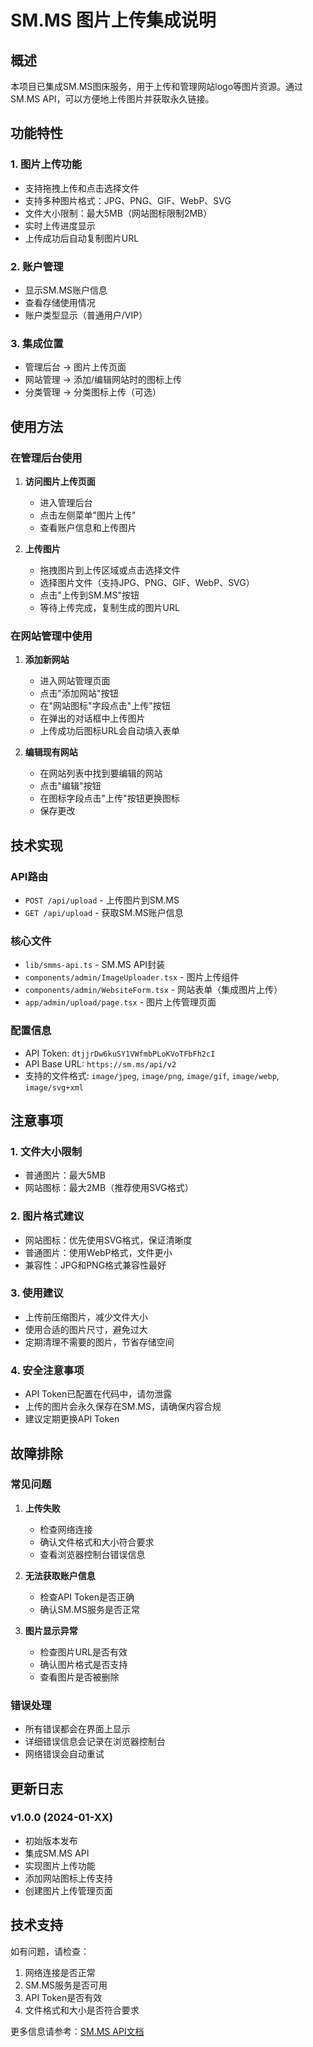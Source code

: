 # SM.MS 图片上传集成说明

## 概述

本项目已集成SM.MS图床服务，用于上传和管理网站logo等图片资源。通过SM.MS API，可以方便地上传图片并获取永久链接。

## 功能特性

### 1. 图片上传功能
- 支持拖拽上传和点击选择文件
- 支持多种图片格式：JPG、PNG、GIF、WebP、SVG
- 文件大小限制：最大5MB（网站图标限制2MB）
- 实时上传进度显示
- 上传成功后自动复制图片URL

### 2. 账户管理
- 显示SM.MS账户信息
- 查看存储使用情况
- 账户类型显示（普通用户/VIP）

### 3. 集成位置
- 管理后台 → 图片上传页面
- 网站管理 → 添加/编辑网站时的图标上传
- 分类管理 → 分类图标上传（可选）

## 使用方法

### 在管理后台使用

1. **访问图片上传页面**
   - 进入管理后台
   - 点击左侧菜单"图片上传"
   - 查看账户信息和上传图片

2. **上传图片**
   - 拖拽图片到上传区域或点击选择文件
   - 选择图片文件（支持JPG、PNG、GIF、WebP、SVG）
   - 点击"上传到SM.MS"按钮
   - 等待上传完成，复制生成的图片URL

### 在网站管理中使用

1. **添加新网站**
   - 进入网站管理页面
   - 点击"添加网站"按钮
   - 在"网站图标"字段点击"上传"按钮
   - 在弹出的对话框中上传图片
   - 上传成功后图标URL会自动填入表单

2. **编辑现有网站**
   - 在网站列表中找到要编辑的网站
   - 点击"编辑"按钮
   - 在图标字段点击"上传"按钮更换图标
   - 保存更改

## 技术实现

### API路由
- `POST /api/upload` - 上传图片到SM.MS
- `GET /api/upload` - 获取SM.MS账户信息

### 核心文件
- `lib/smms-api.ts` - SM.MS API封装
- `components/admin/ImageUploader.tsx` - 图片上传组件
- `components/admin/WebsiteForm.tsx` - 网站表单（集成图片上传）
- `app/admin/upload/page.tsx` - 图片上传管理页面

### 配置信息
- API Token: `dtjjrDw6kuSY1VWfmbPLoKVoTFbFh2cI`
- API Base URL: `https://sm.ms/api/v2`
- 支持的文件格式: `image/jpeg`, `image/png`, `image/gif`, `image/webp`, `image/svg+xml`

## 注意事项

### 1. 文件大小限制
- 普通图片：最大5MB
- 网站图标：最大2MB（推荐使用SVG格式）

### 2. 图片格式建议
- 网站图标：优先使用SVG格式，保证清晰度
- 普通图片：使用WebP格式，文件更小
- 兼容性：JPG和PNG格式兼容性最好

### 3. 使用建议
- 上传前压缩图片，减少文件大小
- 使用合适的图片尺寸，避免过大
- 定期清理不需要的图片，节省存储空间

### 4. 安全注意事项
- API Token已配置在代码中，请勿泄露
- 上传的图片会永久保存在SM.MS，请确保内容合规
- 建议定期更换API Token

## 故障排除

### 常见问题

1. **上传失败**
   - 检查网络连接
   - 确认文件格式和大小符合要求
   - 查看浏览器控制台错误信息

2. **无法获取账户信息**
   - 检查API Token是否正确
   - 确认SM.MS服务是否正常

3. **图片显示异常**
   - 检查图片URL是否有效
   - 确认图片格式是否支持
   - 查看图片是否被删除

### 错误处理
- 所有错误都会在界面上显示
- 详细错误信息会记录在浏览器控制台
- 网络错误会自动重试

## 更新日志

### v1.0.0 (2024-01-XX)
- 初始版本发布
- 集成SM.MS API
- 实现图片上传功能
- 添加网站图标上传支持
- 创建图片上传管理页面

## 技术支持

如有问题，请检查：
1. 网络连接是否正常
2. SM.MS服务是否可用
3. API Token是否有效
4. 文件格式和大小是否符合要求

更多信息请参考：[SM.MS API文档](https://sm.ms/doc/)

